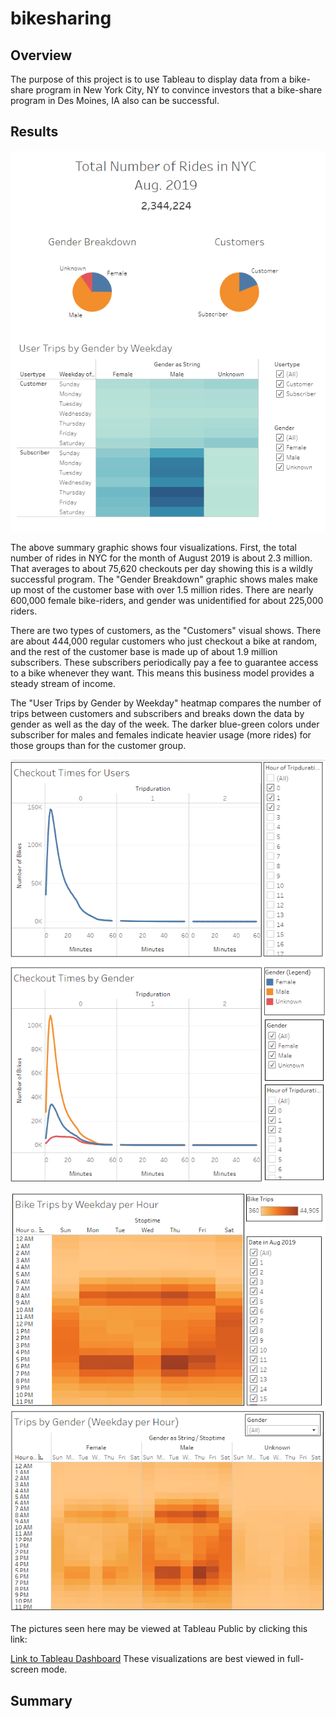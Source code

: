 # bikesharing

## Overview

The purpose of this project is to use Tableau to display data from a bike-share program in New York City, NY to convince investors that a bike-share program in Des Moines, IA also can be successful.

## Results

![Summary](https://github.com/mshideler/bikesharing/blob/main/Resources/Summary.PNG)

The above summary graphic shows four visualizations.  First, the total number of rides in NYC for the month of August 2019 is about 2.3 million.  That averages to about 75,620 checkouts per day showing this is a wildly successful program.  The "Gender Breakdown" graphic shows males make up most of the customer base with over 1.5 million rides.  There are nearly 600,000 female bike-riders, and gender was unidentified for about 225,000 riders.

There are two types of customers, as the "Customers" visual shows.  There are about 444,000 regular customers who just checkout a bike at random, and the rest of the customer base is made up of about 1.9 million subscribers.  These subscribers periodically pay a fee to guarantee access to a bike whenever they want.  This means this business model provides a steady stream of income.

The "User Trips by Gender by Weekday" heatmap compares the number of trips between customers and subscribers and breaks down the data by gender as well as the day of the week.  The darker blue-green colors under subscriber for males and females indicate heavier usage (more rides) for those groups than for the customer group.

![Checkout Times](https://github.com/mshideler/bikesharing/blob/main/Resources/Checkout_times.PNG)



![Bike Trips](https://github.com/mshideler/bikesharing/blob/main/Resources/Bike_trips.PNG)

The pictures seen here may be viewed at Tableau Public by clicking this link:

[Link to Tableau Dashboard](https://public.tableau.com/app/profile/marisa.shideler/viz/BikeTripAnalysis_16439240018120/BikeTripsbyWeekdayperHour#1)
These visualizations are best viewed in full-screen mode.

## Summary